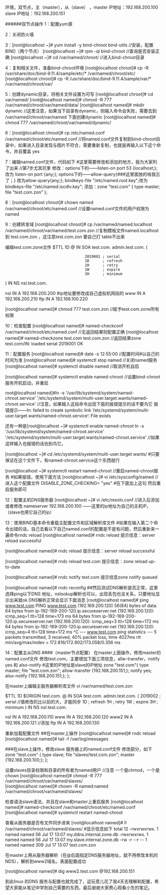 环境，双节点，主（master），从（slave） ，master IP地址：192.168.200.100   slave IP地址：192.168.200.151

######双节点操作
1：配置yum源

2：关闭防火墙

3：[root@localhost ~]# yum install -y bind-chroot bind-utils						//安装，配置BIND（两个节点）
     [root@localhost ~]# rpm -ql bind-chroot								//查询是否安装正确
     [root@localhost ~]# cd /var/named/chroot/								//进入bind-chroot目录

4：复制相关文件，准备bind-chroot环境
     [root@localhost chroot]# cp -R /usr/share/doc/bind-9.11.4/sample/etc/* /var/named/chroot/etc/
     [root@localhost chroot]# cp -R /usr/share/doc/bind-9.11.4/sample/var/* /var/named/chroot/var/

5：创建dynamic目录，将相关文件设置为可写
     [root@localhost chroot]# cd var/named/
     [root@localhost named]# chmod -R 777 /var/named/chroot/var/named/data/
     [root@localhost named]# mkdir dynamic								//这里注意，如果当下目录有dynamic，则输入命令会失败，需要去到 /var/named/chroot/var/named 下面创建dynamic
     [root@localhost named]# chmod 777 /var/named/chroot/var/named/dynamic/		

6：[root@localhost chroot]# cp /etc/named.conf  /var/named/chroot/etc/named.conf 			//将named.conf文件复制到bind-chroot目录中，如果进入目录发现与图片不符合，需要重新复制，也就是再输入以下这个命令，并且覆盖 yes

7：编辑named.conf文件，代码如下	#这里需要修改和添加的地方，我为大家列了出来 				//第7步尤其坑爹
修改：options下的——listen-on port 53 {localhost;}; 改为 listen-on port {any;};
          options下的——allow-query{###这里面放的啥我忘了；} 改为allow-query{any;};
          bindkeys-file "/etc/named.root.key";改为 bindkeys-file "/etc/named.iscdlv.key";
添加：zone "test.com" {
	type master;
	file "test.com.zon"
};

8：[root@localhost chroot]# chown named /var/named/chroot/etc/named.conf 				//设置named.conf文件的用户权限为named

9：创建转发域
[root@localhost chroot]# cp /var/named/named.localhost /var/named/chroot/var/named/test.com.zon		//复制模板文件named.localhost 到 test.com.zon ，这注意test.com.zon 要自己打 table不出来

编辑test.com.zone文件
$TTL 1D
@       IN SOA  test.com. admin.test.com. (

                                        2019001 ; serial
                                        1D      ; refresh
                                        1H      ; retry
                                        1W      ; expire
                                        3H      ; minimum
)
        IN NS nsl.test.com.

nsl     IN A        192.168.200.200		#ip地址要修改成自己虚拟机网段的
www IN A     192.168.200.210
ftp    IN A        192.168.100.220

[root@localhost named]# chmod 777 test.com.zon							//赋予test.com.zone所有权限

10：检查配置
[root@localhost named]# named-checkconf /var/named/chroot/etc/named.conf 			//无返回结果则配置正确
[root@localhost named]# named-checkzone test.com test.com.zon 					//返回结果zone test.com/IN: loaded serial 2019001  OK

11：配置服务
[root@localhost named]# date -s 12:55:00							//配置时间#以自己的时间为准
[root@localhost named]# systemctl stop named							//关闭named服务
[root@localhost named]# systemctl disable named							//取消开机自启

[root@localhost named]# systemctl enable named-chroot 						//设置bind-chroot服务开机启动，并重启

root@localhost named]#ln -s '/usr/lib/systemd/system/named-chroot.service' '/etc/systemd/system/multi-user.target.wants/named-chroot.service'			//注意，如果输入这段命令出现下面的报错提示的话不要鸟它
报错提示——ln: failed to create symbolic link ‘/etc/systemd/system/multi-user.target.wants/named-chroot.service’: File exists

还有一种是[root@localhost ~]# systemctl enable named-chroot ln -s '/usr/lib/systemd/system/named-chroot.service' '/etc/systemd/system/multi-user.target.wants/named-chroot.service'  	//如果这样输入也报错的话也别鸟它。

[root@localhost ~]# cd /etc/systemd/system/multi-user.target.wants/ 	#只要保证在这个文件下，有named-chroot.service这个东西就行	

[root@localhost ~]# systemctl restart named-chroot 	//重启named-chroot服务
#如果报错，使用下面方法
[root@localhost ~]# vi /etc/sysconfig/named 		//进入这个配置文件
DISABLE_ZONE_CHECKING= "yes"		#在下面加上这句
然后重启服务即可

12：配置主机DNS服务器
[root@localhost ~]# vi /etc/resolv.conf     		//进入后添加或者修改  nameserver 192.168.200.100 ——这里的ip地址为自己的主机IP，（slave也用它自己的ip）

13：使用BIND基本命令重载主配置文件和区域解析库文件	#如果在输入第二个命令出错的话，自己去看以下自己named.conf的配置是不是有问题，然后重新来一遍命令rndc reload
[root@localhost named]# rndc reload
提示信息：server reload successful

[root@localhost named]# rndc reload
提示信息：server reload successful

[root@localhost named]# rndc reload test.com
提示信息：zone reload up-to-date

[root@localhost named]# rndc notify test.com
提示信息zone notify queued

[root@localhost named]# rndc reconfig
##然后测试DNS解析是否正常，这里选择ping以下DNS 地址，nslookup解析也可以，出现丢包也没关系，只要地址显示出来就ok
	DNS解析正常会显示下面消息
[root@localhost named]# ping www.test.com
PING www.test.com (192.169.200.120) 56(84) bytes of data.
64 bytes from ip-192-169-200-120.ip.secureserver.net (192.169.200.120): icmp_seq=1 ttl=128 time=173 ms
64 bytes from ip-192-169-200-120.ip.secureserver.net (192.169.200.120): icmp_seq=3 ttl=128 time=172 ms
64 bytes from ip-192-169-200-120.ip.secureserver.net (192.169.200.120): icmp_seq=4 ttl=128 time=172 ms
^C
--- www.test.com ping statistics ---
5 packets transmitted, 3 received, 40% packet loss, time 4027ms
rtt min/avg/max/mdev = 172.816/172.902/173.058/0.356 ms

14：配置主从DNS
####（master节点配置）
在master上面操作，修改master的named.conf文件
修改test.com，主要增加下面三项信息，allw-transfer，notify yes 和 also-notify	 #这里的IP地址是slave的IP地址
zone "test.com"{
        type master;
        file "test.com.zon";
        allow-transfer {192.168.200.151;};
        notify yes;
        also-notify {192.168.200.151;};
};

在master上编辑主服务器解析库文件 
vi /var/named/test.com.zon

$TTL 1D
$ORIGIN test.com.
@       IN SOA  test.com. admin.test.com. (
                                        2019002 ; serial       //值修改的比以前的大，才能同步
                                        1D      ; refresh
                                        1H      ; retry
                                        1W      ; expire
                                        3H      ; minimum
)
                IN NS nsl.test.com.


nsl  IN A       192.168.200.110
www  IN A       192.168.200.120
www2 IN A       192.168.200.121 	//添加
ftp  IN A       192.168.200.130

重新加载配置文件 ##在master上操作
[root@localhost named]# rndc reload
[root@localhost named]# tail -f /var/log/messages

###在slave上操作，修改slave 服务器上的named.conf文件
修改部分，如下
zone "test.com" {
        type slave;
        file "slaves/test.com.zon";
        master {192.168.200.100;};
};

设置slaves目录权限和目录的所有者为named用户					//注意 一个是chmod，一个是chown
[root@localhost named]# chmod -R 777 /var/named/chroot/var/named/slaves/			
[root@localhost named]# chown -R named:named /var/named/chroot/var/named/slaves/ 

检查语法slave语法，并且在slave和master上重启服务
[root@localhost named]# named-checkconf /var/named/chroot/etc/named.conf 
[root@localhost named]# systemctl restart named-chroot

查看从服务器是否有文件同步进来
[root@localhost named]# ll /var/named/chroot/var/named/slaves/ 		#显示信息如下
total 12
-rwxrwxrwx. 1 named named   56 Jul 17 13:07 my.ddns.internal.zone.db
-rwxrwxrwx. 1 named named   56 Jul 17 13:07 my.slave.internal.zone.db
-rw -r --r --  1 named named 309 Jul 17 13:07 test.com.zon

在master上用从服务器解析（在@后面指定DNS服务器地址，就不用修改本机的NDS），解析到www2域名，表面配置成功

[root@localhost named]# dig www2.test.com @192.168.200.151  

到此linux 的DNS 服务与配置也就完成了，这玩意儿花了我4天去理解和配置，希望大家能从笔记中学到自己需要的东西，最后谢谢大家费心观看小生的笔记。
